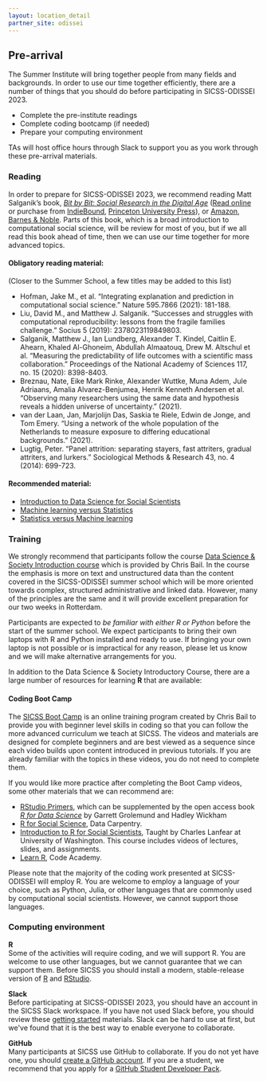 ```yaml
---
layout: location_detail
partner_site: odissei
---
```


## Pre-arrival

The Summer Institute will bring together people from many fields and backgrounds. In order to use our time together efficiently, there are a number of things that you should do before participating in SICSS-ODISSEI 2023.

- Complete the pre-institute readings
- Complete coding bootcamp (if needed)
- Prepare your computing environment

TAs will host office hours through Slack to support you as you work through these pre-arrival materials.

### Reading

In order to prepare for SICSS-ODISSEI 2023, we recommend reading Matt Salganik’s book, *[Bit by Bit: Social Research in the Digital Age](http://www.bitbybitbook.com)* ([Read online](https://www.bitbybitbook.com/en/1st-ed/preface/) or purchase from [IndieBound](https://www.indiebound.org/book/9780691158648), [Princeton University Press](https://press.princeton.edu/books/paperback/9780691196107/bit-by-bit)), or [Amazon](https://www.amazon.com/Bit-Social-Research-Digital-Age/dp/0691158649), [Barnes & Noble](https://www.barnesandnoble.com/w/bit-by-bit-matthew-salganik/1125483924). Parts of this book, which is a broad introduction to computational social science, will be review for most of you, but if we all read this book ahead of time, then we can use our time together for more advanced topics.

#### <b>Obligatory reading material</b>:
(Closer to the Summer School, a few titles may be added to this list)

- Hofman, Jake M., et al. “Integrating explanation and prediction in computational social science.” Nature 595.7866 (2021): 181-188.
- Liu, David M., and Matthew J. Salganik. “Successes and struggles with computational reproducibility: lessons from the fragile families challenge.” Socius 5 (2019): 2378023119849803.
- Salganik, Matthew J., Ian Lundberg, Alexander T. Kindel, Caitlin E. Ahearn, Khaled Al-Ghoneim, Abdullah Almaatouq, Drew M. Altschul et al. “Measuring the predictability of life outcomes with a scientific mass collaboration.” Proceedings of the National Academy of Sciences 117, no. 15 (2020): 8398-8403.
- Breznau, Nate, Eike Mark Rinke, Alexander Wuttke, Muna Adem, Jule Adriaans, Amalia Alvarez-Benjumea, Henrik Kenneth Andersen et al. “Observing many researchers using the same data and hypothesis reveals a hidden universe of uncertainty.” (2021).
- van der Laan, Jan, Marjolijn Das, Saskia te Riele, Edwin de Jonge, and Tom Emery. “Using a network of the whole population of the Netherlands to measure exposure to differing educational backgrounds.” (2021).
- Lugtig, Peter. “Panel attrition: separating stayers, fast attriters, gradual attriters, and lurkers.” Sociological Methods & Research 43, no. 4 (2014): 699-723.

#### <b>Recommended material</b>:
- [Introduction to Data Science for Social Scientists](https://external.ink?to=www.youtube.com/watch?v=jG6pdz4DQu8)
- [Machine learning versus Statistics](https://external.ink?to=www.kdnuggets.com/2016/11/machine-learning-vs-statistics.html)
- [Statistics versus Machine learning](https://external.ink?to=www.nature.com/articles/nmeth.4642)

### Training

We strongly recommend that participants follow the course [Data Science & Society Introduction course](https://dssoc.github.io/schedule/) which is provided by Chris Bail. In the course the emphasis is more on text and unstructured data than the content covered in the SICSS-ODISSEI summer school which will be more oriented towards complex, structured administrative and linked data. However, many of the principles are the same and it will provide excellent preparation for our two weeks in Rotterdam.

Participants are expected to <i>be familiar with either R or Python</i> before the start of the summer school. We expect participants to bring their own laptops with R and Python installed and ready to use. If bringing your own laptop is not possible or is impractical for any reason, please let us know and we will make alternative arrangements for you.

In addition to the Data Science & Society Introductory Course, there are a large number of resources for learning <b>R</b> that are available:

#### <b>Coding Boot Camp</b>

The [SICSS Boot Camp](https://sicss.io/boot_camp) is an online training program created by Chris Bail to provide you with beginner level skills in coding so that you can follow the more advanced curriculum we teach at SICSS. The videos and materials are designed for complete beginners and are best viewed as a sequence since each video builds upon content introduced in previous tutorials. If you are already familiar with the topics in these videos, you do not need to complete them.

If you would like more practice after completing the Boot Camp videos, some other materials that we can recommend are:
- [RStudio Primers](https://rstudio.cloud/learn/primers), which can be supplemented by the open access book _[R for Data Science](https://r4ds.had.co.nz/)_ by Garrett Grolemund and Hadley Wickham
- [R for Social Science](https://datacarpentry.org/r-socialsci/), Data Carpentry.  
- [Introduction to R for Social Scientists](https://clanfear.github.io/CSSS508/), Taught by Charles Lanfear at University of Washington. This course includes videos of lectures, slides, and assignments.
- [Learn R](https://www.codecademy.com/learn/learn-r), Code Academy.

Please note that the majority of the coding work presented at SICSS-ODISSEI will employ R. You are welcome to employ a language of your choice, such as Python, Julia, or other languages that are commonly used by computational social scientists.  However, we cannot support those languages.


### Computing environment

<b>R</b><br>
Some of the activities will require coding, and we will support R. You are welcome to use other languages, but we cannot guarantee that we can support them. Before SICSS you should install a modern, stable-release version of [R](https://www.r-project.org/) and [RStudio](https://rstudio.com/products/rstudio/download/).

<b>Slack</b><br>
Before participating at SICSS-ODISSEI 2023, you should have an account in the SICSS Slack workspace.  If you have not used Slack before, you should review these [getting started](https://slack.com/help/categories/360000049043-Getting-started) materials.  Slack can be hard to use at first, but we've found that it is the best way to enable everyone to collaborate.

<b>GitHub</b><br>
Many participants at SICSS use GitHub to collaborate. If you do not yet have one, you should [create a GitHub account](https://github.com/join). If you are a student, we recommend that you apply for a [GitHub Student Developer Pack](https://education.github.com/pack).


